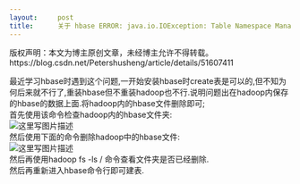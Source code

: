```yaml
---
layout:     post
title:      关于 hbase ERROR: java.io.IOException: Table Namespace Manager not ready yet, try again later
---
```

<div id="article_content" class="article_content clearfix csdn-tracking-statistics" data-pid="blog" data-mod="popu_307" data-dsm="post">
								<div class="article-copyright">
					版权声明：本文为博主原创文章，未经博主允许不得转载。					https://blog.csdn.net/Petershusheng/article/details/51607411				</div>
								            <div id="content_views" class="markdown_views prism-atom-one-dark">
							<!-- flowchart 箭头图标 勿删 -->
							<svg xmlns="http://www.w3.org/2000/svg" style="display: none;"><path stroke-linecap="round" d="M5,0 0,2.5 5,5z" id="raphael-marker-block" style="-webkit-tap-highlight-color: rgba(0, 0, 0, 0);"></path></svg>
							<p>最近学习hbase时遇到这个问题,一开始安装hbase时create表是可以的,但不知为何后来就不行了,重装hbase但不重装hadoop也不行.说明问题出在hadoop内保存的hbase的数据上面.将hadoop内的hbase文件删除即可; <br>
首先使用该命令检查hadoop内的hbase文件夹: <br>
<img src="https://img-blog.csdn.net/20160607230815364" alt="这里写图片描述" title=""> <br>
然后使用下面的命令删除hadoop中的hbase文件: <br>
<img src="https://img-blog.csdn.net/20160607230957950" alt="这里写图片描述" title=""> <br>
然后再使用hadoop fs -ls / 命令查看文件夹是否已经删除. <br>
然后再重新进入hbase命令行即可建表.</p>            </div>
						<link href="https://csdnimg.cn/release/phoenix/mdeditor/markdown_views-9e5741c4b9.css" rel="stylesheet">
                </div>